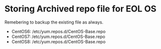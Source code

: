 # Storing Archived repo file for EOL OS

Remebering to backup the existing file as always.

- CentOS6:
    /etc/yum.repos.d/CentOS-Base.repo
- CentOS7:
    /etc/yum.repos.d/CentOS-Base.repo
- CentOS8:
    /etc/yum.repos.d/CentOS-Base.repo
